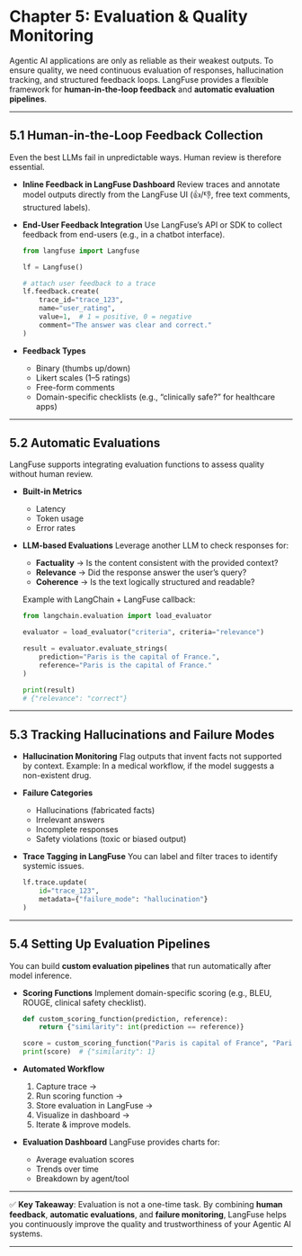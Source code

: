 # Chapter 5: Evaluation & Quality Monitoring

Agentic AI applications are only as reliable as their weakest outputs. To ensure quality, we need continuous evaluation of responses, hallucination tracking, and structured feedback loops. LangFuse provides a flexible framework for **human-in-the-loop feedback** and **automatic evaluation pipelines**.

---

## 5.1 Human-in-the-Loop Feedback Collection

Even the best LLMs fail in unpredictable ways. Human review is therefore essential.

* **Inline Feedback in LangFuse Dashboard**
  Review traces and annotate model outputs directly from the LangFuse UI (👍/👎, free text comments, structured labels).

* **End-User Feedback Integration**
  Use LangFuse’s API or SDK to collect feedback from end-users (e.g., in a chatbot interface).

  ```python
  from langfuse import Langfuse

  lf = Langfuse()

  # attach user feedback to a trace
  lf.feedback.create(
      trace_id="trace_123",
      name="user_rating",
      value=1,  # 1 = positive, 0 = negative
      comment="The answer was clear and correct."
  )
  ```

* **Feedback Types**

  * Binary (thumbs up/down)
  * Likert scales (1–5 ratings)
  * Free-form comments
  * Domain-specific checklists (e.g., “clinically safe?” for healthcare apps)

---

## 5.2 Automatic Evaluations

LangFuse supports integrating evaluation functions to assess quality without human review.

* **Built-in Metrics**

  * Latency
  * Token usage
  * Error rates

* **LLM-based Evaluations**
  Leverage another LLM to check responses for:

  * **Factuality** → Is the content consistent with the provided context?
  * **Relevance** → Did the response answer the user’s query?
  * **Coherence** → Is the text logically structured and readable?

  Example with LangChain + LangFuse callback:

  ```python
  from langchain.evaluation import load_evaluator

  evaluator = load_evaluator("criteria", criteria="relevance")

  result = evaluator.evaluate_strings(
      prediction="Paris is the capital of France.",
      reference="Paris is the capital of France."
  )

  print(result)
  # {"relevance": "correct"}
  ```

---

## 5.3 Tracking Hallucinations and Failure Modes

* **Hallucination Monitoring**
  Flag outputs that invent facts not supported by context.
  Example: In a medical workflow, if the model suggests a non-existent drug.

* **Failure Categories**

  * Hallucinations (fabricated facts)
  * Irrelevant answers
  * Incomplete responses
  * Safety violations (toxic or biased output)

* **Trace Tagging in LangFuse**
  You can label and filter traces to identify systemic issues.

  ```python
  lf.trace.update(
      id="trace_123",
      metadata={"failure_mode": "hallucination"}
  )
  ```

---

## 5.4 Setting Up Evaluation Pipelines

You can build **custom evaluation pipelines** that run automatically after model inference.

* **Scoring Functions**
  Implement domain-specific scoring (e.g., BLEU, ROUGE, clinical safety checklist).

  ```python
  def custom_scoring_function(prediction, reference):
      return {"similarity": int(prediction == reference)}

  score = custom_scoring_function("Paris is capital of France", "Paris is capital of France")
  print(score)  # {"similarity": 1}
  ```

* **Automated Workflow**

  1. Capture trace →
  2. Run scoring function →
  3. Store evaluation in LangFuse →
  4. Visualize in dashboard →
  5. Iterate & improve models.

* **Evaluation Dashboard**
  LangFuse provides charts for:

  * Average evaluation scores
  * Trends over time
  * Breakdown by agent/tool

---

✅ **Key Takeaway**: Evaluation is not a one-time task. By combining **human feedback**, **automatic evaluations**, and **failure monitoring**, LangFuse helps you continuously improve the quality and trustworthiness of your Agentic AI systems.

---
